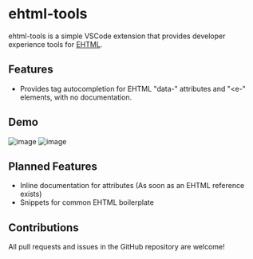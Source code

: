 # ehtml-tools

ehtml-tools is a simple VSCode extension that provides developer experience tools for [EHTML](https://github.com/Guseyn/ehtml).

## Features

* Provides tag autocompletion for EHTML "data-" attributes and "<e-" elements, with no documentation.

## Demo

![image](https://github.com/user-attachments/assets/fd6ca954-4690-4a2d-9015-da6ffb7b057a)
![image](https://github.com/user-attachments/assets/99a58668-f545-4b23-9a30-e3fc1cd5d1bb)

## Planned Features

* Inline documentation for attributes (As soon as an EHTML reference exists)
* Snippets for common EHTML boilerplate

## Contributions

All pull requests and issues in the GitHub repository are welcome!
